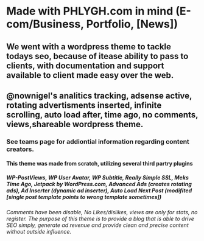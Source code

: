# Made with PHLYGH.com in mind (E-com/Business, Portfolio, [News])

## We went with a wordpress theme to tackle todays seo, because of itease ability to pass to clients, with documentation and support available to client made easy over the web.

## @nownigel's analitics tracking, adsense active, rotating advertisments inserted, infinite scrolling, auto load after, time ago, no comments, views,shareable wordpress theme.

### See teams page for addiontial information regarding content creators.

#### This theme was made from scratch, utilizing several third partry plugins
##### WP-PostViews, WP User Avatar, WP Subtitle, Really Simple SSL, Meks Time Ago, Jetpack by WordPress.com, Advanced Ads (creates rotating ads), Ad Inserter (dynamic ad inserter), Auto Load Next Post (modifited [single post template points to wrong template sometimes])

###### Comments have been disable, No Likes/dislikes, views are only for stats, no register. The purpose of this theme is to provide a blog that is able to drive SEO simply, generate ad revenue and provide clean and precise content without outside influence.